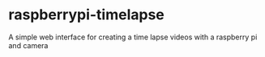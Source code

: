 # raspberrypi-timelapse
A simple web interface for creating a time lapse videos with a raspberry pi and camera
